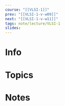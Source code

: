 ```yaml
---
course: "[[VLSI-1]]"
prev: "[[VLSI-1-v-w09]]"
next: "[[VLSI-1-v-w11]]"
tags: note/lecture/VLSI-1
slides:
---
```



# Info


# Topics


# Notes